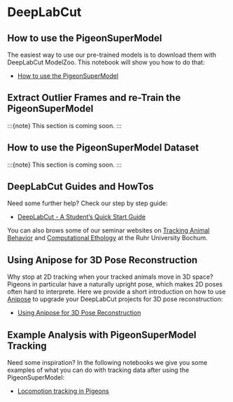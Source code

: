 # DeepLabCut


## How to use the PigeonSuperModel

The easiest way to use our pre-trained models is to download them with DeepLabCut ModelZoo. This notebook will show you how to do that:

* [How to use the PigeonSuperModel](HowToPigeonSuperModel.ipynb)


## Extract Outlier Frames and re-Train the PigeonSuperModel

:::{note}
This section is coming soon.
:::

## How to use the PigeonSuperModel Dataset

:::{note}
This section is coming soon.
:::

## DeepLabCut Guides and HowTos

Need some further help? Check our step by step guide:
* [DeepLabCut - A Student’s Quick Start Guide](DLC_StudentGuide.ipynb)

You can also brows some of our seminar websites on [Tracking Animal Behavior](https://guillermo-hidalgo-gadea.github.io/Seminar-TrackingAnimalBehavior/intro.html) and [Computational Ethology](https://guillermo-hidalgo-gadea.github.io/Seminar-ComputationalEthology/intro.html) at the Ruhr University Bochum.

## Using Anipose for 3D Pose Reconstruction

Why stop at 2D tracking when your tracked animals move in 3D space? Pigeons in particular have a naturally upright pose, which makes 2D poses often hard to interprete. Here we provide a short introduction on how to use [Anipose](https://anipose.readthedocs.io/en/latest/) to upgrade your DeepLabCut projects for 3D pose reconstruction:

* [Using Anipose for 3D Pose Reconstruction](UsingAnipose3D.ipynb)

## Example Analysis with PigeonSuperModel Tracking

Need some inspiration? In the following notebooks we give you some examples of what you can do with tracking data after using the PigeonSuperModel:

* [Locomotion tracking in Pigeons](LocomotionTrackingPigeon.ipynb)